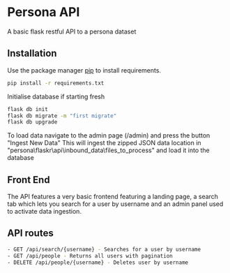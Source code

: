 # Persona API

A basic flask restful API to a persona dataset

## Installation

Use the package manager [pip](https://pip.pypa.io/en/stable/) to install requirements.

```bash
pip install -r requirements.txt
```
Initialise database if starting fresh
```bash
flask db init
flask db migrate -m "first migrate"
flask db upgrade
```
To load data navigate to the admin page (/admin) and press the button "Ingest New Data"
This will ingest the zipped JSON data location in 
"persona\flaskr\api\inbound_data\files_to_process"
and load it into the database

## Front End

The API features a very basic frontend featuring a landing page, a search tab which lets you search for a user by username and an admin panel used to activate data ingestion.
## API routes

```bash
- GET /api/search/{username} - Searches for a user by username
- GET /api/people - Returns all users with pagination
- DELETE /api/people/{username} - Deletes user by username
```